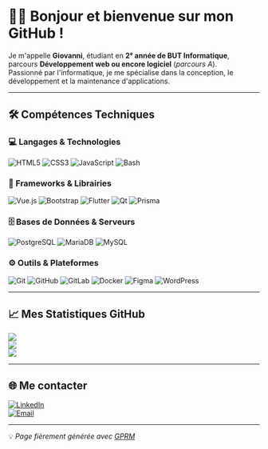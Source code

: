 # 👋🏽 Bonjour et bienvenue sur mon GitHub !

Je m'appelle **Giovanni**, étudiant en **2ᵉ année de BUT Informatique**, parcours **Développement web ou encore logiciel** (*parcours A*).  
Passionné par l'informatique, je me spécialise dans la conception, le développement et la maintenance d'applications.

---

## 🛠️ Compétences Techniques

### 💻 Langages & Technologies
![HTML5](https://img.shields.io/badge/html5-%23E34F26.svg?style=for-the-badge&logo=html5&logoColor=white) 
![CSS3](https://img.shields.io/badge/css3-%231572B6.svg?style=for-the-badge&logo=css3&logoColor=white) 
![JavaScript](https://img.shields.io/badge/javascript-%23323330.svg?style=for-the-badge&logo=javascript&logoColor=%23F7DF1E) 
![Bash](https://img.shields.io/badge/bash-%23121011.svg?style=for-the-badge&logo=gnu-bash&logoColor=white)

### 🧰 Frameworks & Librairies
![Vue.js](https://img.shields.io/badge/vue.js-%2335495e.svg?style=for-the-badge&logo=vuedotjs&logoColor=%234FC08D) 
![Bootstrap](https://img.shields.io/badge/bootstrap-%238511FA.svg?style=for-the-badge&logo=bootstrap&logoColor=white) 
![Flutter](https://img.shields.io/badge/Flutter-%2302569B.svg?style=for-the-badge&logo=Flutter&logoColor=white) 
![Qt](https://img.shields.io/badge/Qt-%23217346.svg?style=for-the-badge&logo=Qt&logoColor=white) 
![Prisma](https://img.shields.io/badge/Prisma-3982CE?style=for-the-badge&logo=Prisma&logoColor=white)

### 🗄️ Bases de Données & Serveurs
![PostgreSQL](https://img.shields.io/badge/postgres-%23316192.svg?style=for-the-badge&logo=postgresql&logoColor=white) 
![MariaDB](https://img.shields.io/badge/MariaDB-003545?style=for-the-badge&logo=mariadb&logoColor=white) 
![MySQL](https://img.shields.io/badge/mysql-4479A1.svg?style=for-the-badge&logo=mysql&logoColor=white) 

### ⚙️ Outils & Plateformes
![Git](https://img.shields.io/badge/git-%23F05033.svg?style=for-the-badge&logo=git&logoColor=white) 
![GitHub](https://img.shields.io/badge/github-%23121011.svg?style=for-the-badge&logo=github&logoColor=white) 
![GitLab](https://img.shields.io/badge/gitlab-%23181717.svg?style=for-the-badge&logo=gitlab&logoColor=white) 
![Docker](https://img.shields.io/badge/docker-%230db7ed.svg?style=for-the-badge&logo=docker&logoColor=white) 
![Figma](https://img.shields.io/badge/figma-%23F24E1E.svg?style=for-the-badge&logo=figma&logoColor=white) 
![WordPress](https://img.shields.io/badge/WordPress-%23117AC9.svg?style=for-the-badge&logo=WordPress&logoColor=white)

---

## 📈 Mes Statistiques GitHub

![](https://nirzak-streak-stats.vercel.app/?user=giolscode&theme=shadow_green&hide_border=false)<br/>
![](https://github-readme-stats.vercel.app/api/top-langs/?username=giolscode&theme=shadow_green&hide_border=false&include_all_commits=false&count_private=false&layout=compact)  
[![](https://visitcount.itsvg.in/api?id=giolscode&icon=0&color=0)](https://visitcount.itsvg.in)

---

## 🌐 Me contacter

[![LinkedIn](https://img.shields.io/badge/LinkedIn-%230077B5.svg?logo=linkedin&logoColor=white)](https://linkedin.com/in/giovanni-losat-a72a33328)  
[![Email](https://img.shields.io/badge/Email-D14836?logo=gmail&logoColor=white)](mailto:giolstpro@gmail.com)

---

💡 *Page fièrement générée avec [GPRM](https://gprm.itsvg.in)*
